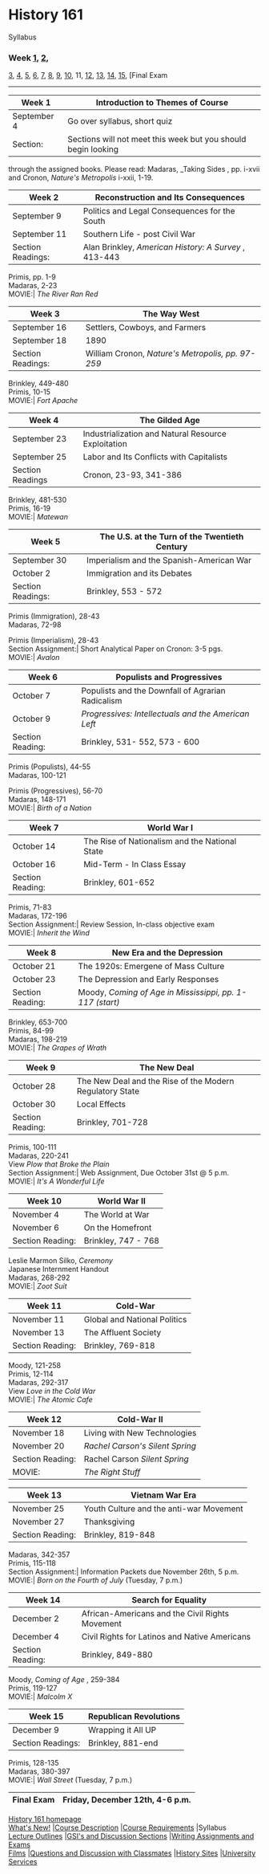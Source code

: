 # History 161  
Syllabus

### Week [1](syllabus.html#week1), [2](syllabus.html#week2),
[3](syllabus.html#week3), [4](syllabus.html#week4), [5](syllabus.html#week5),
[6](syllabus.html#week6), [7](syllabus.html#week7), [8](syllabus.html#week8),
[9](syllabus.html#week9), [10](syllabus.html#week10), 11,
[12](syllabus.html#week12), [13](syllabus.html#week13),
[14](syllabus.html#week14), [15](syllabus.html#week15), [Final Exam

* * *

**Week 1** | **Introduction to Themes of Course**  
---|---  
September 4| Go over syllabus, short quiz  
Section:| Sections will not meet this week but you should begin looking
through the assigned books. Please read: Madaras, _Taking Sides , pp. i-xvii
and Cronon, _Nature's Metropolis_ i-xxii, 1-19.  
  
**Week 2** | **Reconstruction and Its Consequences**  
---|---  
September 9| Politics and Legal Consequences for the South  
September 11| Southern Life - post Civil War  
Section Readings:| Alan Brinkley, _American History: A Survey_ , 413-443  
Primis, pp. 1-9  
Madaras, 2-23  
MOVIE:|  _The River Ran Red_  
  
**Week 3** | **The Way West**  
---|---  
September 16| Settlers, Cowboys, and Farmers  
September 18| 1890  
Section Readings:| William Cronon, _Nature's Metropolis, pp. 97-259_  
Brinkley, 449-480  
Primis, 10-15  
MOVIE:|  _Fort Apache_  
  
**Week 4**|  **The Gilded Age**  
---|---  
September 23| Industrialization and Natural Resource Exploitation  
September 25| Labor and Its Conflicts with Capitalists  
Section Readings| Cronon, 23-93, 341-386  
Brinkley, 481-530  
Primis, 16-19  
MOVIE:|  _Matewan_  
  
**Week 5** | **The U.S. at the Turn of the Twentieth Century**  
---|---  
September 30| Imperialism and the Spanish-American War  
October 2| Immigration and its Debates  
Section Readings:| Brinkley, 553 - 572  
Primis (Immigration), 28-43  
Madaras, 72-98  
  
Primis (Imperialism), 28-43  
Section Assignment:| Short Analytical Paper on Cronon: 3-5 pgs.  
MOVIE:|  _Avalon_  
  
**Week 6** | **Populists and Progressives**  
---|---  
October 7| Populists and the Downfall of Agrarian Radicalism  
October 9|  _Progressives: Intellectuals and the American Left_  
Section Reading:| Brinkley, 531- 552, 573 - 600  
Primis (Populists), 44-55  
Madaras, 100-121  
  
Primis (Progressives), 56-70  
Madaras, 148-171  
MOVIE:|  _Birth of a Nation_  
  
**Week 7** | **World War I**  
---|---  
October 14| The Rise of Nationalism and the National State  
October 16| Mid-Term - In Class Essay  
Section Reading:| Brinkley, 601-652  
Primis, 71-83  
Madaras, 172-196  
Section Assignment:| Review Session, In-class objective exam  
MOVIE:|  _Inherit the Wind_  
  
**Week 8** | **New Era and the Depression**  
---|---  
October 21| The 1920s: Emergene of Mass Culture  
October 23| The Depression and Early Responses  
Section Reading:| Moody, _Coming of Age in Mississippi, pp. 1-117 (start)_  
Brinkley, 653-700  
Primis, 84-99  
Madaras, 198-219  
MOVIE:|  _The Grapes of Wrath_  
  
**Week 9** | **The New Deal**  
---|---  
October 28| The New Deal and the Rise of the Modern Regulatory State  
October 30| Local Effects  
Section Reading:| Brinkley, 701-728  
Primis, 100-111  
Madaras, 220-241  
View _Plow that Broke the Plain_  
Section Assignment:| Web Assignment, Due October 31st @ 5 p.m.  
MOVIE:|  _It's A Wonderful Life_  
  
**Week 10** | **World War II**  
---|---  
November 4| The World at War  
November 6| On the Homefront  
Section Reading:| Brinkley, 747 - 768  
Leslie Marmon Silko, _Ceremony_  
Japanese Internment Handout  
Madaras, 268-292  
MOVIE:|  _Zoot Suit_  
  
**Week 11** | **Cold-War**  
---|---  
November 11| Global and National Politics  
November 13| The Affluent Society  
Section Reading:| Brinkley, 769-818  
Moody, 121-258  
Primis, 12-114  
Madaras, 292-317  
View _Love in the Cold War_  
MOVIE:|  _The Atomic Cafe_  
  
**Week 12** | **Cold-War II**  
---|---  
November 18| Living with New Technologies  
November 20|  _Rachel Carson's Silent Spring_  
Section Reading:| Rachel Carson _Silent Spring_  
MOVIE:|  _The Right Stuff_  
  
**Week 13** | **Vietnam War Era**  
---|---  
November 25| Youth Culture and the anti-war Movement  
November 27| Thanksgiving  
Section Reading:| Brinkley, 819-848  
Madaras, 342-357  
Primis, 115-118  
Section Assignment:| Information Packets due November 26th, 5 p.m.  
MOVIE:|  _Born on the Fourth of July_ (Tuesday, 7 p.m.)  
  
**Week 14** | **Search for Equality**  
---|---  
December 2| African-Americans and the Civil Rights Movement  
December 4| Civil Rights for Latinos and Native Americans  
Section Reading:| Brinkley, 849-880  
Moody, _Coming of Age_ , 259-384  
Primis, 119-127  
MOVIE:|  _Malcolm X_  
  
**Week 15** | **Republican Revolutions**  
---|---  
December 9| Wrapping it All UP  
Section Readings:| Brinkley, 881-end  
Primis, 128-135  
Madaras, 380-397  
MOVIE:|  _Wall Street_ (Tuesday, 7 p.m.)  
  
**Final Exam** |  Friday, December 12th, 4-6 p.m.  
---|---  
  
[History 161 homepage](index.html)  
[What's New!](whatsnew.html) |[Course Description](description.html) |[Course
Requirements](requirements.html) |Syllabus  
[Lecture Outlines](lectures.html) |[GSI's and Discussion Sections](gsi.html)
|[Writing Assignments and Exams](assignments.html)  
[Films](films.html) |[Questions and Discussion with Classmates](discuss.html)
|[History Sites](history.html) |[University Services](um.html)


